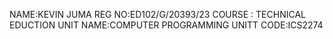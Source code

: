 NAME:KEVIN JUMA 
REG NO:ED102/G/20393/23
COURSE : TECHNICAL EDUCTION 
UNIT NAME:COMPUTER PROGRAMMING
UNITT CODE:ICS2274
